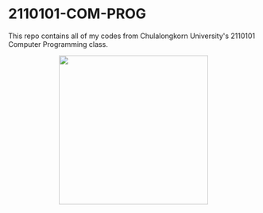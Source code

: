 # 2110101-COM-PROG

This repo contains all of my codes from Chulalongkorn University's 2110101 Computer Programming class.

<p align="center"><img src="https://thumbs.gfycat.com/GenerousNimbleIbis-size_restricted.gif" height=300 /></p>